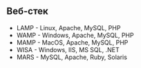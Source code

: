 ## Веб-стек
- LAMP - Linux, Apache, MySQL, PHP
- WAMP - Windows, Apache, MySQL, PHP
- MAMP - MacOS, Apache, MySQL, PHP
- WISA - Windows, IIS, MS SQL, .NET
- MARS - MySQL, Apache, Ruby, Solaris